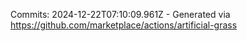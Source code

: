 Commits: 2024-12-22T07:10:09.961Z - Generated via https://github.com/marketplace/actions/artificial-grass
<br>
